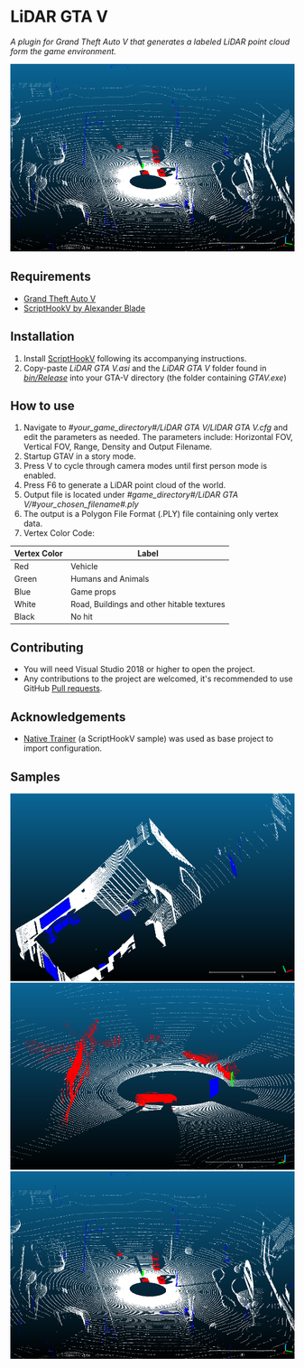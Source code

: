 LiDAR GTA V
============================
*A plugin for Grand Theft Auto V that generates a labeled LiDAR point cloud form the game environment.*

<img src="/samples/LiDAR Sample - Traffic.png">

## Requirements

* [Grand Theft Auto V](https://store.steampowered.com/app/271590/Grand_Theft_Auto_V/)
* [ScriptHookV by Alexander Blade](http://www.dev-c.com/gtav/scripthookv/)

## Installation

1. Install [ScriptHookV](http://www.dev-c.com/gtav/scripthookv/) following its accompanying instructions.
2. Copy-paste *LiDAR GTA V.asi* and the *LiDAR GTA V* folder found in [*bin/Release*](https://github.com/UsmanJafri/LiDAR-GTA-V/tree/master/LiDAR%20GTA%20V/bin/Release) into your GTA-V directory (the folder containing *GTAV.exe*)

## How to use

1. Navigate to *#your_game_directory#/LiDAR GTA V/LIDAR GTA V.cfg* and edit the parameters as needed. The parameters include: Horizontal FOV, Vertical FOV, Range, Density and Output Filename.
2. Startup GTAV in a story mode.
3. Press V to cycle through camera modes until first person mode is enabled.
4. Press F6 to generate a LiDAR point cloud of the world.
5. Output file is located under *#game_directory#/LiDAR GTA V/#your_chosen_filename#.ply*
6. The output is a Polygon File Format (.PLY) file containing only vertex data.
7. Vertex Color Code:

| Vertex Color | Label |
|---|---|
| Red | Vehicle |
| Green | Humans and Animals |
| Blue | Game props |
| White | Road, Buildings and other hitable textures |
| Black | No hit |

## Contributing

* You will need Visual Studio 2018 or higher to open the project.
* Any contributions to the project are welcomed, it's recommended to use GitHub [Pull requests](https://help.github.com/articles/using-pull-requests/).

## Acknowledgements

* [Native Trainer](http://www.dev-c.com/gtav/scripthookv/) (a ScriptHookV sample) was used as base project to import configuration.

## Samples

<img src="/samples/LiDAR Sample - Michael Home.png">

<img src="/samples/LiDAR Sample - Test Area.png">

<img src="/samples/LiDAR Sample - Traffic.png">
